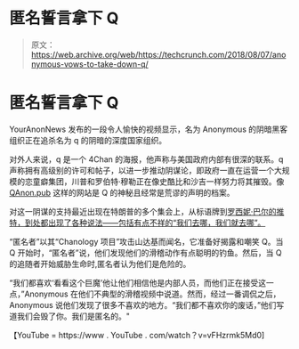 # 匿名誓言拿下 Q 

> 原文：<https://web.archive.org/web/https://techcrunch.com/2018/08/07/anonymous-vows-to-take-down-q/>

# 匿名誓言拿下 Q

YourAnonNews 发布的一段令人愉快的视频显示，名为 Anonymous 的阴暗黑客组织正在追杀名为 q 的阴暗的深度国家组织。

对外人来说，q 是一个 4Chan 的海报，他声称与美国政府内部有很深的联系。q 声称拥有高级别的许可和帖子，以进一步推动阴谋论，即政府一直在运营一个大规模的恋童癖集团，川普和罗伯特·穆勒正在像史酷比和沙吉一样努力将其摧毁。像 [QAnon.pub](https://web.archive.org/web/20230407062349/https://qanon.pub/) 这样的网站是 Q 的神秘且经常是荒谬的声明的档案。

对这一阴谋的支持最近出现在特朗普的多个集会上，从标语牌到[罗西妮·巴尔的推特，到处都出现了各种说法——包括有点不祥的“我们去哪，我们就去哪”。](https://web.archive.org/web/20230407062349/https://twitter.com/therealroseanne/status/1013822886618861568)

“匿名者”以其“Chanology 项目”攻击山达基而闻名，它准备好揭露和嘲笑 Q。当 Q 开始时，“匿名者”说，他们发现他们的滑稽动作有点聪明的钓鱼。然后，当 Q 的追随者开始威胁生命时,匿名者认为他们是危险的。

“我们都喜欢‘看看这个巨魔’他让他们相信他是内部人员，而他们正在接受这一点，”Anonymous 在他们不典型的滑稽视频中说道。然而，经过一番调侃之后，Anonymous 说他们发现了很多不喜欢的地方。“我们都不喜欢你的废话，”他们写道我们会毁了你。我们是匿名的。"

【YouTube = https://www . YouTube . com/watch？v=vFHzrmk5Md0]